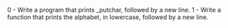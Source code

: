 0 - Write a program that prints _putchar, followed by a new line.
1 - Write a function that prints the alphabet, in lowercase, followed by a new line.
